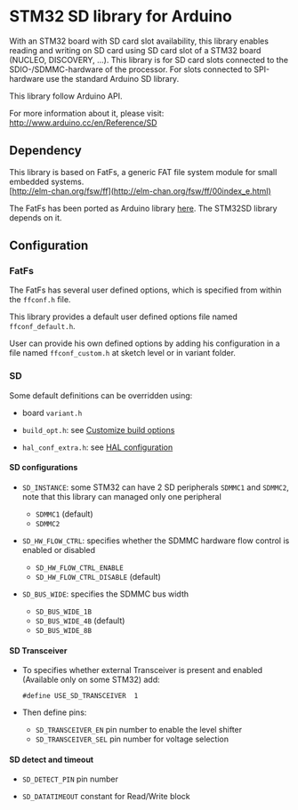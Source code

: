 # STM32 SD library for Arduino

With an STM32 board with SD card slot availability, this library enables
reading and writing on SD card using SD card slot of a STM32 board (NUCLEO, DISCOVERY, ...).
This library is for SD card slots connected to the SDIO-/SDMMC-hardware of the processor.
For slots connected to SPI-hardware use the standard Arduino SD library.

This library follow Arduino API.

For more information about it, please visit:
http://www.arduino.cc/en/Reference/SD

## Dependency

This library is based on FatFs, a generic FAT file system module for small embedded systems.  
[http://elm-chan.org/fsw/ff](http://elm-chan.org/fsw/ff/00index_e.html)

The FatFs has been ported as Arduino library [here](https://github.com/stm32duino/FatFs).
The STM32SD library depends on it.

## Configuration

### FatFs
The FatFs has several user defined options, which is specified from within the `ffconf.h` file.

This library provides a default user defined options file named `ffconf_default.h`.

User can provide his own defined options by adding his configuration in a file named
`ffconf_custom.h` at sketch level or in variant folder.

### SD

Some default definitions can be overridden using:
 * board `variant.h`
 * `build_opt.h`: see [Customize build options](https://github.com/stm32duino/wiki/wiki/Customize-build-options-using-build_opt.h)

 * `hal_conf_extra.h`: see [HAL configuration](https://github.com/stm32duino/wiki/wiki/HAL-configuration)


#### SD configurations

* `SD_INSTANCE`: some STM32 can have 2 SD peripherals `SDMMC1` and `SDMMC2`, note that this library can managed only one peripheral
  * `SDMMC1` (default)
  * `SDMMC2`

* `SD_HW_FLOW_CTRL`: specifies whether the SDMMC hardware flow control is enabled or disabled
  * `SD_HW_FLOW_CTRL_ENABLE`
  * `SD_HW_FLOW_CTRL_DISABLE` (default)

* `SD_BUS_WIDE`: specifies the SDMMC bus width
  * `SD_BUS_WIDE_1B`
  * `SD_BUS_WIDE_4B` (default)
  * `SD_BUS_WIDE_8B`

#### SD Transceiver

* To specifies whether external Transceiver is present and enabled (Available only on some STM32) add:

  `#define USE_SD_TRANSCEIVER  1`
* Then define pins:
  * `SD_TRANSCEIVER_EN` pin number to enable the level shifter
  * `SD_TRANSCEIVER_SEL` pin number for voltage selection

#### SD detect and timeout
* `SD_DETECT_PIN` pin number

* `SD_DATATIMEOUT` constant for Read/Write block